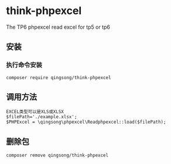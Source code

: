 # think-phpexcel
The TP6 phpexcel
read excel for tp5 or tp6
## 安装

### 执行命令安装
```
composer require qingsong/think-phpexcel
```

## 调用方法
```
EXCEL类型可以是XLS或XLSX
$filePath='./example.xlsx';
$PHPExcel = \qingsong\phpexcel\Readphpexcel::load($filePath); 
```

## 删除包
```
composer remove qingsong/think-phpexcel
```


